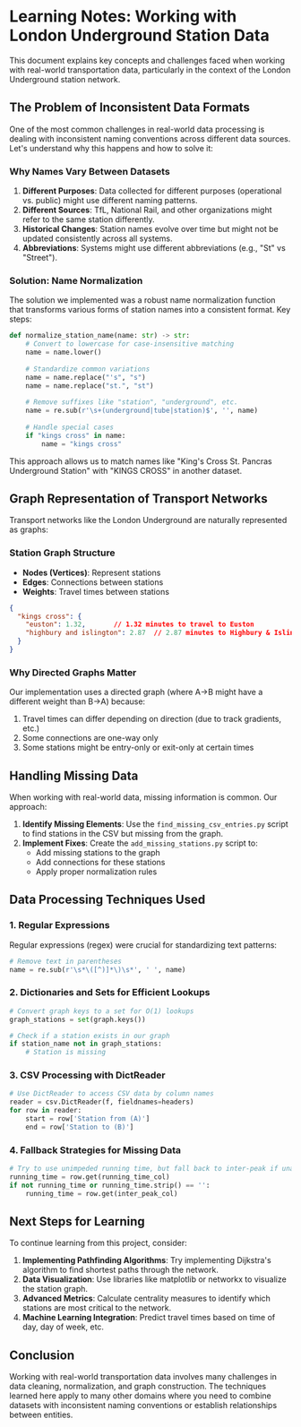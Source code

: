 # Learning Notes: Working with London Underground Station Data

This document explains key concepts and challenges faced when working with real-world transportation data, particularly in the context of the London Underground station network.

## The Problem of Inconsistent Data Formats

One of the most common challenges in real-world data processing is dealing with inconsistent naming conventions across different data sources. Let's understand why this happens and how to solve it:

### Why Names Vary Between Datasets

1. **Different Purposes**: Data collected for different purposes (operational vs. public) might use different naming patterns.
2. **Different Sources**: TfL, National Rail, and other organizations might refer to the same station differently.
3. **Historical Changes**: Station names evolve over time but might not be updated consistently across all systems.
4. **Abbreviations**: Systems might use different abbreviations (e.g., "St" vs "Street").

### Solution: Name Normalization

The solution we implemented was a robust name normalization function that transforms various forms of station names into a consistent format. Key steps:

```python
def normalize_station_name(name: str) -> str:
    # Convert to lowercase for case-insensitive matching
    name = name.lower()
    
    # Standardize common variations
    name = name.replace("'s", "s")
    name = name.replace("st.", "st")
    
    # Remove suffixes like "station", "underground", etc.
    name = re.sub(r'\s+(underground|tube|station)$', '', name)
    
    # Handle special cases
    if "kings cross" in name:
        name = "kings cross"
```

This approach allows us to match names like "King's Cross St. Pancras Underground Station" with "KINGS CROSS" in another dataset.

## Graph Representation of Transport Networks

Transport networks like the London Underground are naturally represented as graphs:

### Station Graph Structure

- **Nodes (Vertices)**: Represent stations
- **Edges**: Connections between stations
- **Weights**: Travel times between stations

```json
{
  "kings cross": {
    "euston": 1.32,       // 1.32 minutes to travel to Euston
    "highbury and islington": 2.87  // 2.87 minutes to Highbury & Islington
  }
}
```

### Why Directed Graphs Matter

Our implementation uses a directed graph (where A→B might have a different weight than B→A) because:

1. Travel times can differ depending on direction (due to track gradients, etc.)
2. Some connections are one-way only
3. Some stations might be entry-only or exit-only at certain times

## Handling Missing Data

When working with real-world data, missing information is common. Our approach:

1. **Identify Missing Elements**: Use the `find_missing_csv_entries.py` script to find stations in the CSV but missing from the graph.
2. **Implement Fixes**: Create the `add_missing_stations.py` script to:
   - Add missing stations to the graph
   - Add connections for these stations
   - Apply proper normalization rules

## Data Processing Techniques Used

### 1. Regular Expressions

Regular expressions (regex) were crucial for standardizing text patterns:

```python
# Remove text in parentheses
name = re.sub(r'\s*\([^)]*\)\s*', ' ', name)
```

### 2. Dictionaries and Sets for Efficient Lookups

```python
# Convert graph keys to a set for O(1) lookups
graph_stations = set(graph.keys())

# Check if a station exists in our graph
if station_name not in graph_stations:
    # Station is missing
```

### 3. CSV Processing with DictReader

```python
# Use DictReader to access CSV data by column names
reader = csv.DictReader(f, fieldnames=headers)
for row in reader:
    start = row['Station from (A)']
    end = row['Station to (B)']
```

### 4. Fallback Strategies for Missing Data

```python
# Try to use unimpeded running time, but fall back to inter-peak if unavailable
running_time = row.get(running_time_col)
if not running_time or running_time.strip() == '':
    running_time = row.get(inter_peak_col)
```

## Next Steps for Learning

To continue learning from this project, consider:

1. **Implementing Pathfinding Algorithms**: Try implementing Dijkstra's algorithm to find shortest paths through the network.
2. **Data Visualization**: Use libraries like matplotlib or networkx to visualize the station graph.
3. **Advanced Metrics**: Calculate centrality measures to identify which stations are most critical to the network.
4. **Machine Learning Integration**: Predict travel times based on time of day, day of week, etc.

## Conclusion

Working with real-world transportation data involves many challenges in data cleaning, normalization, and graph construction. The techniques learned here apply to many other domains where you need to combine datasets with inconsistent naming conventions or establish relationships between entities. 
